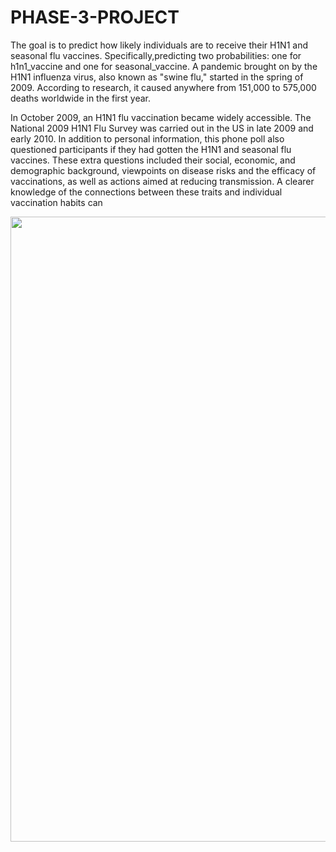 # PHASE-3-PROJECT
The goal is to predict how likely individuals are to receive their H1N1 and seasonal flu vaccines. 
Specifically,predicting two probabilities: one for h1n1_vaccine and one for seasonal_vaccine.
A pandemic brought on by the H1N1 influenza virus, also known as "swine flu," started in the spring of 2009. According to research, it caused anywhere from 151,000 to 575,000 deaths worldwide in the first year.

In October 2009, an H1N1 flu vaccination became widely accessible. The National 2009 H1N1 Flu Survey was carried out in the US in late 2009 and early 2010. In addition to personal information, this phone poll also questioned participants if they had gotten the H1N1 and seasonal flu vaccines. These extra questions included their social, economic, and demographic background, viewpoints on disease risks and the efficacy of vaccinations, as well as actions aimed at reducing transmission. A clearer knowledge of the connections between these traits and individual vaccination habits can


<div>
<img src="attachment:flu-vaccine.jpg" width="1000"/>
</div>
